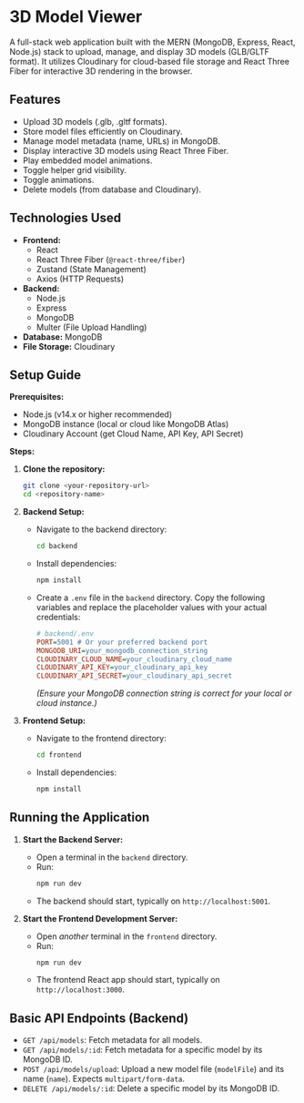 # 3D Model Viewer

A full-stack web application built with the MERN (MongoDB, Express, React, Node.js) stack to upload, manage, and display 3D models (GLB/GLTF format). It utilizes Cloudinary for cloud-based file storage and React Three Fiber for interactive 3D rendering in the browser.

## Features

*   Upload 3D models (.glb, .gltf formats).
*   Store model files efficiently on Cloudinary.
*   Manage model metadata (name, URLs) in MongoDB.
*   Display interactive 3D models using React Three Fiber.
*   Play embedded model animations.
*   Toggle helper grid visibility.
*   Toggle animations.
*   Delete models (from database and Cloudinary).

## Technologies Used

*   **Frontend:**
    *   React
    *   React Three Fiber (`@react-three/fiber`)
    *   Zustand (State Management)
    *   Axios (HTTP Requests)
*   **Backend:**
    *   Node.js
    *   Express
    *   MongoDB
    *   Multer (File Upload Handling)
*   **Database:** MongoDB
*   **File Storage:** Cloudinary

## Setup Guide

**Prerequisites:**

*   Node.js (v14.x or higher recommended)
*   MongoDB instance (local or cloud like MongoDB Atlas)
*   Cloudinary Account (get Cloud Name, API Key, API Secret)

**Steps:**

1.  **Clone the repository:**
    ```bash
    git clone <your-repository-url>
    cd <repository-name>
    ```

2.  **Backend Setup:**
    *   Navigate to the backend directory:
        ```bash
        cd backend
        ```
    *   Install dependencies:
        ```bash
        npm install
        ```
    *   Create a `.env` file in the `backend` directory. Copy the following variables and replace the placeholder values with your actual credentials:
        ```ini
        # backend/.env
        PORT=5001 # Or your preferred backend port
        MONGODB_URI=your_mongodb_connection_string
        CLOUDINARY_CLOUD_NAME=your_cloudinary_cloud_name
        CLOUDINARY_API_KEY=your_cloudinary_api_key
        CLOUDINARY_API_SECRET=your_cloudinary_api_secret
        ```
        *(Ensure your MongoDB connection string is correct for your local or cloud instance.)*

3.  **Frontend Setup:**
    *   Navigate to the frontend directory:
        ```bash
        cd frontend
        ```
    *   Install dependencies:
        ```bash
        npm install
        ```

## Running the Application

1.  **Start the Backend Server:**
    *   Open a terminal in the `backend` directory.
    *   Run:
        ```bash
        npm run dev
        ```
    *   The backend should start, typically on `http://localhost:5001`.

2.  **Start the Frontend Development Server:**
    *   Open *another* terminal in the `frontend` directory.
    *   Run:
        ```bash
        npm run dev
        ```
    *   The frontend React app should start, typically on `http://localhost:3000`.

## Basic API Endpoints (Backend)

*   `GET /api/models`: Fetch metadata for all models.
*   `GET /api/models/:id`: Fetch metadata for a specific model by its MongoDB ID.
*   `POST /api/models/upload`: Upload a new model file (`modelFile`) and its name (`name`). Expects `multipart/form-data`.
*   `DELETE /api/models/:id`: Delete a specific model by its MongoDB ID.
